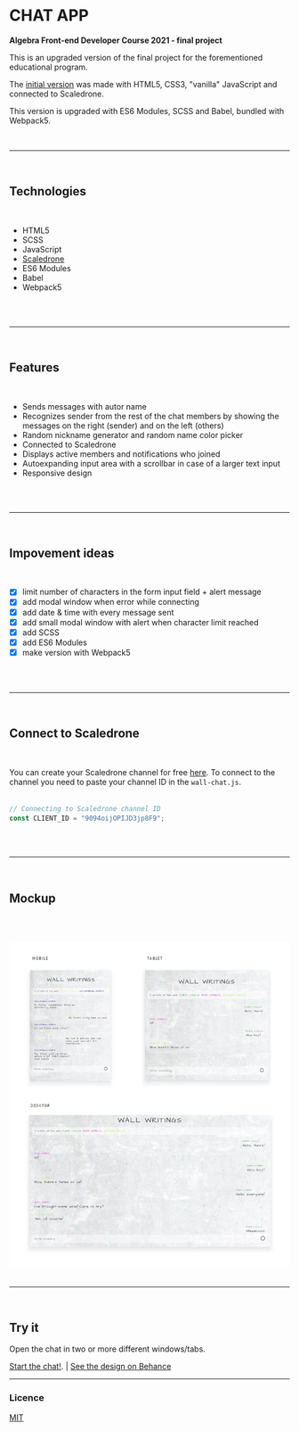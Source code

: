 # CHAT APP

**Algebra Front-end Developer Course 2021 - final project**

This is an upgraded version of the final project for the forementioned educational program.

The [initial version](https://github.com/emarekica/seminarski-algebra) was made with HTML5, CSS3, "vanilla" JavaScript and connected to Scaledrone.

This version is upgraded with ES6 Modules, SCSS and Babel, bundled with Webpack5.

<br>

---

<br>

## Technologies

<br>

- HTML5
- SCSS
- JavaScript
- [Scaledrone](https://www.scaledrone.com/)
- ES6 Modules
- Babel
- Webpack5

<br><br>

---

<br>

## Features

<br>

- Sends messages with autor name
- Recognizes sender from the rest of the chat members by showing the messages on the right (sender) and on the left (others)
- Random nickname generator and random name color picker
- Connected to Scaledrone
- Displays active members and notifications who joined
- Autoexpanding input area with a scrollbar in case of a larger text input
- Responsive design

<br><br>

---

<br>

## Impovement ideas

<br>

- [x] limit number of characters in the form input field + alert message
- [x] add modal window when error while connecting
- [x] add date & time with every message sent
- [x] add small modal window with alert when character limit reached
- [x] add SCSS
- [x] add ES6 Modules
- [x] make version with Webpack5

<br><br>

---

<br>

## Connect to Scaledrone

<br>

You can create your Scaledrone channel for free [here](https://dashboard.scaledrone.com/channels).
To connect to the channel you need to paste your channel ID in the `wall-chat.js`.
<br><br>

```js
// Connecting to Scaledrone channel ID
const CLIENT_ID = "9094oijOPIJD3jp8F9";
```

<br><br>

---

<br>

## Mockup

<br><br>

![mockups](./src/visuals/wall-chat-mockups.png)
<br><br>

---

<br>

## Try it

Open the chat in two or more different windows/tabs.

[Start the chat!](https://chat-scaledrone-webpack.netlify.app). |  [See the design on Behance](https://www.behance.net/gallery/149945873/Wall-Writings-Chat)

---

### Licence

[MIT](https://choosealicense.com/licenses/mit/)
